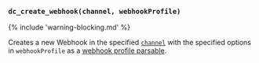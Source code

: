 ### `dc_create_webhook(channel, webhookProfile)`

{% include 'warning-blocking.md' %}

Creates a new Webhook in the specified [`channel`](../../values/channel) with the specified options in `webhookProfile` as a [webhook profile parsable](../../parsables/webhooks/webhook-profile).